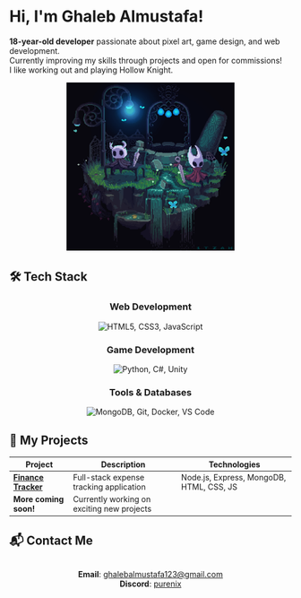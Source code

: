 # Hi, I'm Ghaleb Almustafa!

**18-year-old developer** passionate about pixel art, game design, and web development.  
Currently improving my skills through projects and open for commissions!  
I like working out and playing Hollow Knight.

<p align="center">
  <img src="/assets/HKandH.gif" width="300" alt="Hollow Knight pixel art">
</p>

## 🛠️ Tech Stack

<div align="center">
  
### Web Development
<img src="https://skillicons.dev/icons?i=html,css,js" title="HTML5, CSS3, JavaScript" />

### Game Development

<img src="https://skillicons.dev/icons?i=python,cs,unity" title="Python, C#, Unity" />

### Tools & Databases

<img src="https://skillicons.dev/icons?i=mongodb,git,docker,vscode" title="MongoDB, Git, Docker, VS Code" />
  
</div>

## 🚀 My Projects

<div align="center">

| Project                                                                | Description                                | Technologies              |
| ---------------------------------------------------------------------- | ------------------------------------------ | ------------------------- |
| **[Finance Tracker](https://github.com/ShuraNix/Finance-tracker-app)** | Full-stack expense tracking application    | Node.js, Express, MongoDB, HTML, CSS, JS|
| **More coming soon!**                                                  | Currently working on exciting new projects |                           |

</div>

## 📬 Contact Me

<div align="center" style="display: flex; flex-direction: column; gap: 10px; align-items: center;">

**Email**: [ghalebalmustafa123@gmail.com](mailto:ghalebalmustafa123@gmail.com)  
**Discord**: [purenix](https://discordapp.com/users/purenix)

</div>

